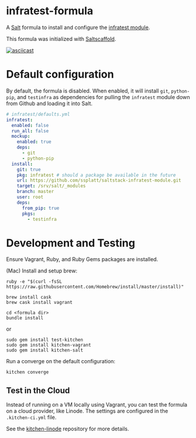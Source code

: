 # infratest-formula
A [Salt](https://github.com/saltstack/salt) formula to install and configure the [infratest module](https://github.com/ssplatt/saltstack-infratest-module).

This formula was initialized with [Saltscaffold](https://github.com/cmarzullo/saltscaffold).

[![asciicast](https://asciinema.org/a/3b7exrkl5fnjxsj2szp5ik42e.png)](https://asciinema.org/a/3b7exrkl5fnjxsj2szp5ik42e)

# Default configuration
By default, the formula is disabled. When enabled, it will install `git`, `python-pip`, and `testinfra` as dependencies for pulling the `infratest` module down from Github and loading it into Salt.
```yaml
# infratest/defaults.yml
infratest:
  enabled: false
  run_all: false
  mockup:
    enabled: true
    deps:
      - git
      - python-pip
  install:
    git: true
    pkg: infratest # should a package be available in the future
    url: https://github.com/ssplatt/saltstack-infratest-module.git
    target: /srv/salt/_modules
    branch: master
    user: root
    deps:
      from_pip: true
      pkgs:
        - testinfra
```

# Development and Testing
Ensure Vagrant, Ruby, and Ruby Gems packages are installed.

(Mac) Install and setup brew:
```
ruby -e "$(curl -fsSL https://raw.githubusercontent.com/Homebrew/install/master/install)"
```

```
brew install cask
brew cask install vagrant
```

```
cd <formula dir>
bundle install
```
or
```
sudo gem install test-kitchen
sudo gem install kitchen-vagrant
sudo gem install kitchen-salt
```

Run a converge on the default configuration:
```
kitchen converge
```

## Test in the Cloud
Instead of running on a VM locally using Vagrant, you can test the formula on a cloud provider, like Linode. The settings are configured in the `.kitchen-ci.yml` file.

See the [kitchen-linode](https://github.com/ssplatt/kitchen-linode) repository for more details.
